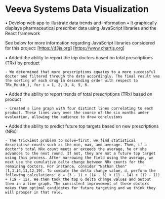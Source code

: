 # Veeva Systems Data Visualization
• Develop web app to illustrate data trends and information
• It graphically displays pharmaceutical prescriber data using JavaScript libraries and the React framework

See below for more information regarding JavaScript libraries considered for this project:
  [https://d3js.org]
  [https://www.chartjs.org]

• Added the ability to report the top doctors based on total prescriptions (TRx) by
product

    - We determined that more prescriptions equates to a more successful doctor and filtered through the data accordingly. The final result was the sorting of each drug in descending order with respect to TRx_Month_i, for i = 1, 2, 3, 4, 5, 6.
    
• Added the ability to report trends of total prescriptions (TRx) based on product

    - Created a line graph with four distinct lines correlating to each product. These lines vary over the course of the six months under evaluation, allowing the audience to draw conclusions
    
• Added the ability to predict future top targets based on new prescriptions (NRx)

    - The trickiest problem to solve–first, we find statistical descriptive counts such as the min, max, and average. Then, if a doctor's total NRx count meets or exceeds the average, he or she advances to the next round. If not, they are not a future top target using this process. After narrowing the field using the average, we next use the cumulative delta change between NRx counts for the remaining doctors. For instance, consider "Nathan Chen" [1,3,14,11,12,19]. To compute the delta change value, d, perform the following calculations: d = (3 - 1) + (14 - 3) + (11 - 14) + (12 - 11) + (19 - 12). We then took the top 6 delta change values and output them in a line graph. The consistent improvement of these doctors makes them optimal candidates for future targeting and we think they will prosper in that role.
